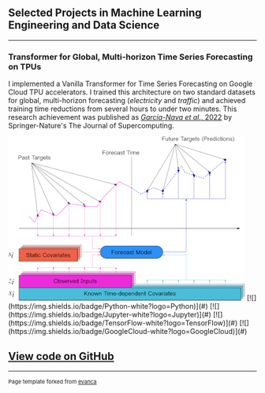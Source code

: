 ## Selected Projects in Machine Learning Engineering and Data Science

---

### Transformer for Global, Multi-horizon Time Series Forecasting on TPUs
I implemented a Vanilla Transformer for Time Series Forecasting on Google Cloud TPU accelerators.
I trained this architecture on two standard datasets for global, multi-horizon forecasting (_electricity_ and _traffic_)
and achieved training time reductions from several hours to under two minutes.
This research achievement was published as
[_García-Nava et al._, 2022](https://rdcu.be/c1Vix)
by Springer-Nature's The Journal of Supercomputing.
<!-- [###Transformer for Global, Multi-horizon Time Series Forecasting on TPUs](/sample_page) -->
<img src="images/multi_horizon_tsf_color.jpg?raw=true"/>
[![](https://img.shields.io/badge/Python-white?logo=Python)](#)
[![](https://img.shields.io/badge/Jupyter-white?logo=Jupyter)](#)
[![](https://img.shields.io/badge/TensorFlow-white?logo=TensorFlow)](#)
[![](https://img.shields.io/badge/GoogleCloud-white?logo=GoogleCloud)](#)

[View code on GitHub](https://github.com/garcianava/tpu-transformer-tsf)
---
<!-- - [Project 2 Title](/pdf/sample_presentation.pdf) -->
<!-- - <img src="images/dummy_thumbnail.jpg?raw=true"/> -->

<!-- - --- -->
<!-- - [Project 3 Title](http://example.com/) -->
<!-- - <img src="images/dummy_thumbnail.jpg?raw=true"/> -->

<!-- - --- -->

<!-- ### Category Name 2 -->

<!-- - [Project 1 Title](http://example.com/) -->
<!-- - [Project 2 Title](http://example.com/) -->
<!-- - [Project 3 Title](http://example.com/) -->
<!-- - [Project 4 Title](http://example.com/) -->
<!-- - [Project 5 Title](http://example.com/) -->

<!-- --- -->




---
<p style="font-size:11px">Page template forked from <a href="https://github.com/evanca/quick-portfolio">evanca</a></p>
<!-- Remove above link if you don't want to attibute -->
